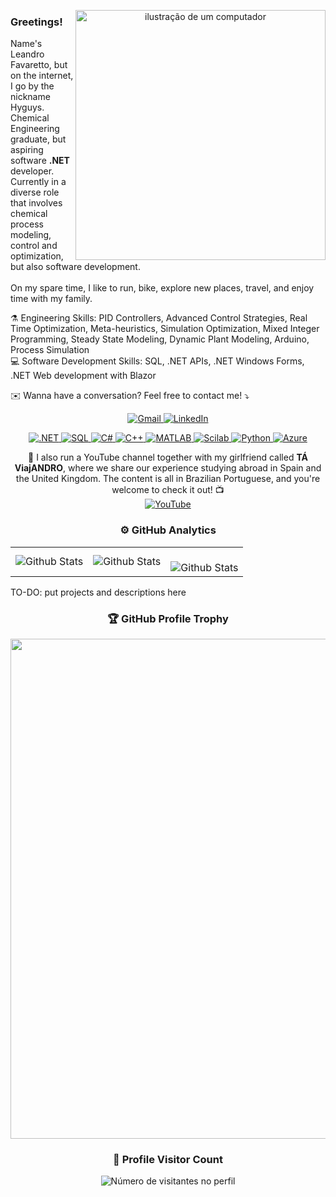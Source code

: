 <!-- Centralize the header image and text -->
<p align="center">
  <img src="https://raw.githubusercontent.com/MicaelliMedeiros/micaellimedeiros/master/image/computer-illustration.png" alt="ilustração de um computador" style="min-width: 400px; max-width: 400px; width: 400px;" align="right">
  <h3><b>Greetings!</b></h3>
  <p>Name's Leandro Favaretto, but on the internet, I go by the nickname Hyguys.<br>
  Chemical Engineering graduate, but aspiring software <strong>.NET</strong> developer.<br>
  Currently in a diverse role that involves chemical process modeling, control and optimization, but also software development.<br><br>
  On my spare time, I like to run, bike, explore new places, travel, and enjoy time with my family.</p>
</p>


<p align="left">
  ⚗️ Engineering Skills: PID Controllers, Advanced Control Strategies, Real Time Optimization, Meta-heuristics, Simulation Optimization, Mixed Integer Programming, Steady State Modeling, Dynamic Plant Modeling, Arduino, Process Simulation<br>
  💻 Software Development Skills: SQL, .NET APIs, .NET Windows Forms, .NET Web development with Blazor
</p>

<p align="left">
  ✉️ Wanna have a conversation? Feel free to contact me! ⤵️
</p>

<p align="center">
  <a href="mailto:leandro.favaretto26@gmail.com" title="Gmail">
    <img src="https://img.shields.io/badge/-Gmail-FF0000?style=flat-square&labelColor=FF0000&logo=gmail&logoColor=white" alt="Gmail"/>
  </a>
  <a href="https://www.linkedin.com/in/leandro-favaretto/" title="LinkedIn">
    <img src="https://img.shields.io/badge/-Linkedin-0e76a8?style=flat-square&logo=Linkedin&logoColor=white" alt="LinkedIn"/>
  </a>
</p>

<!-- Add .NET, C#, SQL, C++, MATLAB, Scilab, Python logos -->
<p align="center">
  <a href="https://dotnet.microsoft.com/" title=".NET">
    <img src="https://img.shields.io/badge/-NET-512BD4?style=flat-square&logo=.net&logoColor=white" alt=".NET"/>
  </a>
  <a href="https://www.microsoft.com/en-us/sql-server" title="SQL">
    <img src="https://img.shields.io/badge/-SQL-CC2927?style=flat-square&logo=Microsoft-SQL-Server&logoColor=white" alt="SQL"/>
  </a>
  <a href="https://docs.microsoft.com/en-us/dotnet/csharp/" title="C#">
    <img src="https://img.shields.io/badge/-C%23-239120?style=flat-square&logo=csharp&logoColor=white" alt="C#"/>
  </a>
  <a href="https://isocpp.org/" title="C++">
    <img src="https://img.shields.io/badge/-C%2B%2B-00599C?style=flat-square&logo=cplusplus&logoColor=white" alt="C++"/>
  </a>
  <a href="https://www.mathworks.com/products/matlab.html" title="MATLAB">
    <img src="https://img.shields.io/badge/-MATLAB-FE7A1D?style=flat-square&logo=matlab&logoColor=white" alt="MATLAB"/>
  </a>
  <a href="https://www.scilab.org/" title="Scilab">
    <img src="https://img.shields.io/badge/-Scilab-003D6C?style=flat-square&logo=scilab&logoColor=white" alt="Scilab"/>
  </a>
  <a href="https://www.python.org/" title="Python">
    <img src="https://img.shields.io/badge/-Python-3776AB?style=flat-square&logo=python&logoColor=white" alt="Python"/>
  </a>
  <a href="https://azure.microsoft.com/" title="Azure">
    <img src="https://img.shields.io/badge/-Azure-0078D4?style=flat-square&logo=azure&logoColor=white" alt="Azure"/>
  </a>
</p>

<!-- Add YouTube Channel Section -->
<p align="center">
  🎥 I also run a YouTube channel together with my girlfriend called <b>TÁ ViajANDRO</b>, where we share our experience studying abroad in Spain and the United Kingdom. The content is all in Brazilian Portuguese, and you're welcome to check it out! 📺<br>
  <a href="https://www.youtube.com/@taviajandro" title="TÁ ViajANDRO" target="_blank">
    <img src="https://img.shields.io/badge/-YouTube-FF0000?style=flat-square&logo=youtube&logoColor=white" alt="YouTube"/>
  </a>
</p>

<h3 align="center"><b>⚙️ GitHub Analytics</b></h3>

<table align="center" style="border-collapse: collapse;">
  <tr>
    <td style="border: none;">
      <img
        src="https://github-readme-stats.vercel.app/api?username=Hyguys&theme=dark&hide_border=true&include_all_commits=true"
        alt="Github Stats"
      />
    </td>
    <td style="border: none;">
      <img
        src="https://github-readme-stats.vercel.app/api/top-langs/?username=Hyguys&theme=dark&hide_border=true&include_all_commits=true&count_private=true&layout=compact"
        alt="Github Stats"
      />
    </td>
    <td style="border: none;">
      <br />
      <img
        src="https://github-readme-streak-stats.herokuapp.com/?user=Hyguys&theme=dark&hide_border=true"
        alt="Github Stats"
      />
    </td>
  </tr>
</table>

TO-DO: put projects and descriptions here

<h3 align="center"><b>🏆 GitHub Profile Trophy</b></h3>

<p align="center">
  <a
    href="https://github.com/ryo-ma/github-profile-trophy"
    title="repositório de troféus"
  >
    <img
      width="800"
      src="https://github-profile-trophy.vercel.app/?username=Hyguys&column=8&theme=darkhub&no-frame=true&no-bg=true"
    />
  </a>
</p>

<h3 align="center"><b>📍 Profile Visitor Count</b></h3>

<p align="center">
  <img
    src="https://profile-counter.glitch.me/Hyguys/count.svg"
    alt="Número de visitantes no perfil"
  />
</p>
